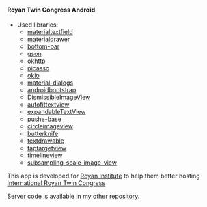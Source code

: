 #### Royan Twin Congress Android

* Used libraries:
  * [materialtextfield](https://github.com/florent37/MaterialTextField)
  * [materialdrawer](https://github.com/mikepenz/MaterialDrawer)
  * [bottom-bar](https://github.com/roughike/BottomBar)
  * [gson](https://github.com/google/gson)
  * [okhttp](https://github.com/square/okhttp)
  * [picasso](https://github.com/square/picasso)
  * [okio](https://github.com/square/okio)
  * [material-dialogs](https://github.com/afollestad/material-dialogs)
  * [androidbootstrap](https://github.com/Bearded-Hen/AndroidBootstrapSample)
  * [DismissibleImageView](https://github.com/dmallcott/DismissibleImageView)
  * [autofittextview](https://github.com/grantland/android-autofittextview)
  * [expandableTextView](https://github.com/Manabu-GT/ExpandableTextView)
  * [pushe-base](http://pushe.co/)
  * [circleimageview](https://github.com/hdodenhof/CircleImageView)
  * [butterknife](https://github.com/JakeWharton/butterknife)
  * [textdrawable](https://github.com/amulyakhare/TextDrawable)
  * [taptargetview](https://github.com/KeepSafe/TapTargetView)
  * [timelineview](https://github.com/vipulasri/Timeline-View)
  * [subsampling-scale-image-view](https://github.com/davemorrissey/subsampling-scale-image-view)

This app is developed for [Royan Institute](http://www.royaninstitute.org/)
to help them better hosting [International Royan Twin Congress](http://www.royancongress.com/)

Server code is available in my other [repository](https://github.com/szamani20/Royan-Twin-Congress-Server).